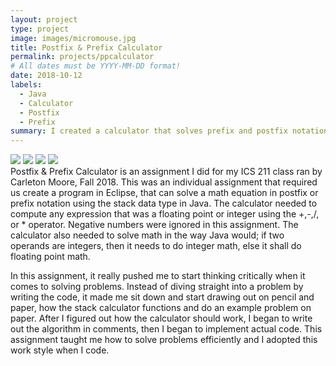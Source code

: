 ```yaml
---
layout: project
type: project
image: images/micromouse.jpg
title: Postfix & Prefix Calculator
permalink: projects/ppcalculator
# All dates must be YYYY-MM-DD format!
date: 2018-10-12
labels:
  - Java
  - Calculator
  - Postfix
  - Prefix
summary: I created a calculator that solves prefix and postfix notation math problems using stacks.
---
```


<div class="ui small rounded images">
  <img class="ui image" src="../images/postfix">
  <img class="ui image" src="../images/prefix">
  <img class="ui image" src="../images/">
  <img class="ui image" src="../images/">
</div>
Postfix & Prefix Calculator is an assignment I did for my ICS 211 class ran by Carleton Moore, Fall 2018. This was an individual assignment that required us create a program in Eclipse, that can solve a math equation in postfix or prefix notation using the stack data type in Java. The calculator needed to compute any expression that was a floating point or integer using the +,-,/, or * operator. Negative numbers were ignored in this assignment. The calculator also needed to solve math in the way Java would; if two operands are integers, then it needs to do integer math, else it shall do floating point math.

In this assignment, it really pushed me to start thinking critically when it comes to solving problems. Instead of diving straight into a problem by writing the code, it made me sit down and start drawing out on pencil and paper, how the stack calculator functions and do an example problem on paper. After I figured out how the calculator should work, I began to write out the algorithm in comments, then I began to implement actual code. This assignment taught me how to solve problems efficiently and I adopted this work style when I code. 






